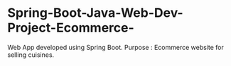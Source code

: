# Spring-Boot-Java-Web-Dev-Project-Ecommerce-
Web App developed using Spring Boot. Purpose : Ecommerce website for selling cuisines. 
